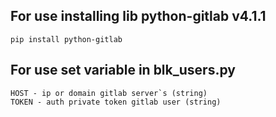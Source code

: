 ## For use installing lib  python-gitlab v4.1.1

    pip install python-gitlab

## For use set variable in blk_users.py

    HOST - ip or domain gitlab server`s (string)
    TOKEN - auth private token gitlab user (string)
